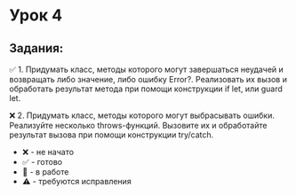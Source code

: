 # Урок 4
## Задания:

:white_check_mark: 1. Придумать класс, методы которого могут завершаться неудачей и возвращать либо значение, либо ошибку Error?. Реализовать их вызов и обработать результат метода при помощи конструкции if let, или guard let. <br/>

:x: 2. Придумать класс, методы которого могут выбрасывать ошибки. Реализуйте несколько throws-функций. Вызовите их и обработайте результат вызова при помощи конструкции try/catch. <br/>


* :x: - не начато
* :white_check_mark: - готово
* :memo: - в работе
* :warning: - требуются исправления
